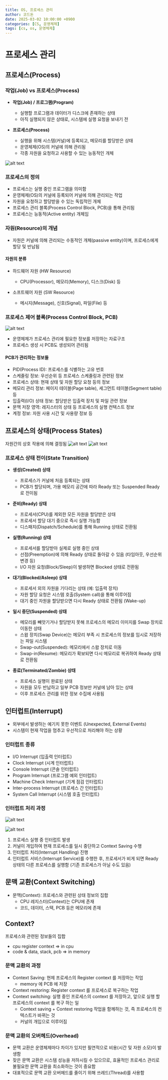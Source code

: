```yaml
---
title: OS, 프로세스 관리
author: 코드돈
date: 2025-03-02 10:00:00 +0900
categories: [CS, 운영체제]
tags: [cs, os, 운영체제]
---
```


# 프로세스 관리

## 프로세스(Process)

### 작업(Job) vs 프로세스(Process)

- **작업(Job) / 프로그램(Program)**  
  - 실행할 프로그램과 데이터가 디스크에 존재하는 상태
  - 아직 실행되지 않은 상태로, 시스템에 실행 요청을 보내기 전

- **프로세스(Process)**  
  - 실행을 위해 시스템(커널)에 등록되고, 메모리를 할당받은 상태
  - 운영체제(OS)의 커널에 의해 관리됨
  - 각종 자원을 요청하고 사용할 수 있는 능동적인 개체

![alt text](/_posts/image.png)

### 프로세스의 정의

- 프로세스는 실행 중인 프로그램을 의미함
- 운영체제(OS)의 커널에 등록되어 커널에 의해 관리되는 작업
- 자원을 요청하고 할당받을 수 있는 독립적인 개체
- 프로세스 관리 블록(Process Control Block, PCB)을 통해 관리됨
- 프로세스는 능동적(Active entity) 개체임

### 자원(Resource)의 개념

- 자원은 커널에 의해 관리되는 수동적인 개체(passive entity)이며, 프로세스에게 할당 및 반납됨

#### 자원의 분류

- 하드웨어 자원 (HW Resource)
  - CPU(Processor), 메모리(Memory), 디스크(Disk) 등

- 소프트웨어 자원 (SW Resource)
  - 메시지(Message), 신호(Signal), 파일(File) 등

### 프로세스 제어 블록(Process Control Block, PCB)

![alt text](/_posts/image-1.png)

- 운영체제가 프로세스 관리에 필요한 정보를 저장하는 자료구조
- 프로세스 생성 시 PCB도 생성되어 관리됨

#### PCB가 관리하는 정보들

- PID(Process ID): 프로세스를 식별하는 고유 번호
- 스케줄링 정보: 우선순위 등 프로세스 스케줄링과 관련된 정보
- 프로세스 상태: 현재 상태 및 자원 할당 요청 등의 정보
- 메모리 관리 정보: 페이지 테이블(Page table), 세그먼트 테이블(Segment table) 등
- 입출력(I/O) 상태 정보: 할당받은 입출력 장치 및 파일 관련 정보
- 문맥 저장 영역: 레지스터의 상태 등 프로세스의 실행 컨텍스트 정보
- 계정 정보: 자원 사용 시간 및 사용량 정보 등

## 프로세스의 상태(Process States)

자원간의 상호 작용에 의해 결정됨
![alt text](/_posts/image-2.png)
![alt text](/_posts/image-3.png)

### 프로세스 상태 전이(State Transition)
- **생성(Created) 상태**
  - 프로세스가 커널에 처음 등록되는 상태
  - PCB가 할당되며, 가용 메모리 공간에 따라 Ready 또는 Suspended Ready로 전이됨

- **준비(Ready) 상태**
  - 프로세서(CPU)를 제외한 모든 자원을 할당받은 상태
  - 프로세서 할당 대기 중으로 즉시 실행 가능함
  - 디스패치(Dispatch/Schedule)를 통해 Running 상태로 전환됨

- **실행(Running) 상태**
  - 프로세서를 할당받아 실제로 실행 중인 상태
  - 선점(Preemption)에 의해 Ready 상태로 돌아갈 수 있음 (타임아웃, 우선순위 변경 등)
  - I/O 자원 요청(Block/Sleep)이 발생하면 Blocked 상태로 전환됨

- **대기(Blocked/Asleep) 상태**
  - 프로세서 외의 자원을 기다리는 상태 (예: 입출력 장치)
  - 자원 할당 요청은 시스템 호출(System call)을 통해 이루어짐
  - 대기 중인 자원을 할당받으면 다시 Ready 상태로 전환됨 (Wake-up)

- **일시 중단(Suspended) 상태**
  - 메모리를 빼앗기거나 할당받지 못해 프로세스의 메모리 이미지를 Swap 장치로 이동한 상태
  - 스왑 장치(Swap Device)는 메모리 부족 시 프로세스의 정보를 임시로 저장하는 파일 시스템
  - Swap-out(Suspended): 메모리에서 스왑 장치로 이동
  - Swap-in(Resume): 메모리가 확보되면 다시 메모리로 복귀하여 Ready 상태로 전환됨

- **종료(Terminated/Zombie) 상태**
  - 프로세스 실행이 완료된 상태
  - 자원을 모두 반납하고 일부 PCB 정보만 커널에 남아 있는 상태
  - 이후 프로세스 관리를 위한 정보 수집에 사용됨

## 인터럽트(Interrupt)

- 외부에서 발생하는 예기치 못한 이벤트 (Unexpected, External Events)
- 시스템이 현재 작업을 멈추고 우선적으로 처리해야 하는 상황

### 인터럽트 종류

- I/O Interrupt (입출력 인터럽트)
- Clock Interrupt (시계 인터럽트)
- Console Interrupt (콘솔 인터럽트)
- Program Interrupt (프로그램 예외 인터럽트)
- Machine Check Interrupt (기계 점검 인터럽트)
- Inter-process Interrupt (프로세스 간 인터럽트)
- System Call Interrupt (시스템 호출 인터럽트)


### 인터럽트 처리 과정

![alt text](/_posts/image-5.png)

![alt text](/_posts/image-6.png)

1. 프로세스 실행 중 인터럽트 발생
2. 커널이 개입하여 현재 프로세스를 일시 중단하고 Context Saving 수행
3. 인터럽트 처리(Interrupt Handling) 진행
4. 인터럽트 서비스(Interrupt Service)를 수행한 후, 프로세서가 비게 되면 Ready 상태의 다른 프로세스를 실행함 (기존 프로세스가 아닐 수도 있음)

## 문맥 교환(Context Switching)

- 문맥(Context): 프로세스와 관련된 상태 정보의 집합
  - CPU 레지스터(Context)는 CPU에 존재
  - 코드, 데이터, 스택, PCB 등은 메모리에 존재

## Context?
프로세스와 관련된 정보들의 집합

  - cpu register context => in cpu
  - code & data, stack, pcb => in memory
  
### 문맥 교환의 과정

- Context Saving: 현제 프로세스의 Register context 를 저장하는 작업
  - memory 에 PCB 에 저장
- Context restoring: Register context 를 프로세스로 복구하는 작업
- Context switching: 실행 중인 프로세스의 context 를 저장하고, 앞으로 실행 할 프로세스의 context 를 복구 하는 일
  - Context saving + Context restoring 작업을 함께하는 것, 즉 프로세스의 컨텍스트가 바뀌는 것
  - 커널의 개입으로 이루어짐


### 문맥 교환의 오버헤드(Overhead)

- 문맥 교환은 운영체제마다 차이가 있지만 필연적으로 비용(시간 및 자원 소모)이 발생함
- 잦은 문맥 교환은 시스템 성능을 저하시킬 수 있으므로, 효율적인 프로세스 관리로 불필요한 문맥 교환을 최소화하는 것이 중요함
- 대표적으로 문맥 교환 오버헤드를 줄이기 위해 쓰레드(Thread)를 사용함
